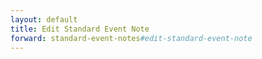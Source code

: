 ```yaml
---
layout: default
title: Edit Standard Event Note
forward: standard-event-notes#edit-standard-event-note
---
```

